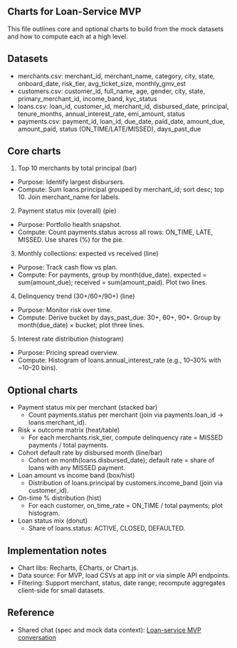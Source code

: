 ## Charts for Loan-Service MVP

This file outlines core and optional charts to build from the mock datasets and how to compute each at a high level.

## Datasets
- merchants.csv: merchant_id, merchant_name, category, city, state, onboard_date, risk_tier, avg_ticket_size, monthly_gmv_est
- customers.csv: customer_id, full_name, age, gender, city, state, primary_merchant_id, income_band, kyc_status
- loans.csv: loan_id, customer_id, merchant_id, disbursed_date, principal, tenure_months, annual_interest_rate, emi_amount, status
- payments.csv: payment_id, loan_id, due_date, paid_date, amount_due, amount_paid, status (ON_TIME/LATE/MISSED), days_past_due

## Core charts
1) Top 10 merchants by total principal (bar)
- Purpose: Identify largest disbursers.
- Compute: Sum loans.principal grouped by merchant_id; sort desc; top 10. Join merchant_name for labels.

2) Payment status mix (overall) (pie)
- Purpose: Portfolio health snapshot.
- Compute: Count payments.status across all rows: ON_TIME, LATE, MISSED. Use shares (%) for the pie.

3) Monthly collections: expected vs received (line)
- Purpose: Track cash flow vs plan.
- Compute: For payments, group by month(due_date). expected = sum(amount_due); received = sum(amount_paid). Plot two lines.

4) Delinquency trend (30+/60+/90+) (line)
- Purpose: Monitor risk over time.
- Compute: Derive bucket by days_past_due: 30+, 60+, 90+. Group by month(due_date) × bucket; plot three lines.

5) Interest rate distribution (histogram)
- Purpose: Pricing spread overview.
- Compute: Histogram of loans.annual_interest_rate (e.g., 10–30% with ~10–20 bins).

## Optional charts
- Payment status mix per merchant (stacked bar)
  - Count payments.status per merchant (join via payments.loan_id → loans.merchant_id).
- Risk × outcome matrix (heat/table)
  - For each merchants.risk_tier, compute delinquency rate = MISSED payments / total payments.
- Cohort default rate by disbursed month (line/bar)
  - Cohort on month(loans.disbursed_date); default rate = share of loans with any MISSED payment.
- Loan amount vs income band (box/hist)
  - Distribution of loans.principal by customers.income_band (join via customer_id).
- On-time % distribution (hist)
  - For each customer, on_time_rate = ON_TIME / total payments; plot histogram.
- Loan status mix (donut)
  - Share of loans.status: ACTIVE, CLOSED, DEFAULTED.

## Implementation notes
- Chart libs: Recharts, ECharts, or Chart.js.
- Data source: For MVP, load CSVs at app init or via simple API endpoints.
- Filtering: Support merchant, status, date range; recompute aggregates client-side for small datasets.

## Reference
- Shared chat (spec and mock data context): [Loan-service MVP conversation](https://chatgpt.com/share/68c1653e-8d50-8000-9ff4-ece9b400b10a)
